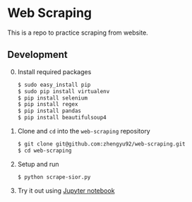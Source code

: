 # Web Scraping
This is a repo to practice scraping from website.

## Development   
0. Install required packages

    ``` bash
    $ sudo easy_install pip
    $ sudo pip install virtualenv
    $ pip install selenium
    $ pip install regex
    $ pip install pandas
    $ pip install beautifulsoup4
    ```

0. Clone and `cd` into the `web-scraping` repository

    ``` bash
    $ git clone git@github.com:zhengyu92/web-scraping.git
    $ cd web-scraping
    ```

0. Setup and run

    ``` bash
    $ python scrape-sior.py
    ```
    
0. Try it out using [Jupyter notebook](http://jupyter.org/)
